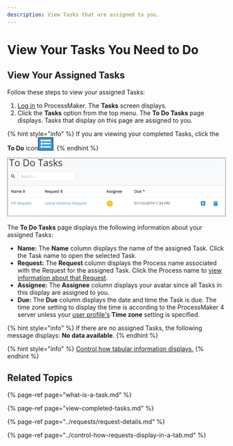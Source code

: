 ```yaml
---
description: View Tasks that are assigned to you.
---
```


# View Your Tasks You Need to Do

## View Your Assigned Tasks

Follow these steps to view your assigned Tasks:

1. [Log in](../log-in.md#log-in) to ProcessMaker. The **Tasks** screen displays.
2. Click the **Tasks** option from the top menu. The **To Do Tasks** page displays. Tasks that display on this page are assigned to you.

{% hint style="info" %}
If you are viewing your completed Tasks, click the **To Do** icon![](../../.gitbook/assets/to-do-icon-tasks.png).
{% endhint %}

![Assigned Tasks in the Tasks page](../../.gitbook/assets/to-do-tasks-tasks.png)

The **To Do Tasks** page displays the following information about your assigned Tasks:

* **Name:** The **Name** column displays the name of the assigned Task. Click the Task name to open the selected Task.
* **Request:** The **Request** column displays the Process name associated with the Request for the assigned Task. Click the Process name to [view information about that Request](../requests/request-details.md).
* **Assignee:** The **Assignee** column displays your avatar since all Tasks in this display are assigned to you.
* **Due:** The **Due** column displays the date and time the Task is due. The time zone setting to display the time is according to the ProcessMaker 4 server unless your [user profile's](../profile-settings.md#change-your-profile-settings) **Time zone** setting is specified.

{% hint style="info" %}
If there are no assigned Tasks, the following message displays: **No data available**.
{% endhint %}

{% hint style="info" %}
[Control how tabular information displays.](../control-how-requests-display-in-a-tab.md)
{% endhint %}

## Related Topics

{% page-ref page="what-is-a-task.md" %}

{% page-ref page="view-completed-tasks.md" %}

{% page-ref page="../requests/request-details.md" %}

{% page-ref page="../control-how-requests-display-in-a-tab.md" %}

